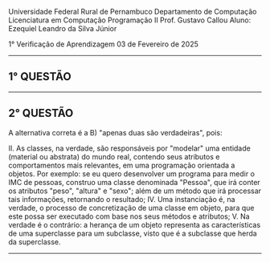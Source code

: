 Universidade Federal Rural de Pernambuco
Departamento de Computação
Licenciatura em Computação
Programação II
Prof. Gustavo Callou
Aluno: Ezequiel Leandro da Silva Júnior

1° Verificação de Aprendizagem
03 de Fevereiro de 2025

_____________________________________________________________________

1° QUESTÃO
-----------



_______________________________________________________________________

2° QUESTÃO
-----------

A alternativa correta é a B) "apenas duas são verdadeiras", pois:

II. As classes, na verdade, são responsáveis por "modelar" uma entidade (material ou abstrata) do mundo real, contendo seus atributos e comportamentos mais relevantes, em uma programação orientada a objetos. Por exemplo: se eu quero desenvolver um programa para medir o IMC de pessoas, construo uma classe denominada "Pessoa", que irá conter os atributos "peso", "altura" e "sexo"; além de um método que irá processar tais informações, retornando o resultado; 
IV. Uma instanciação é, na verdade, o processo de concretização de uma classe em objeto, para que este possa ser executado com base nos seus métodos e atributos;
V. Na verdade é o contrário: a herança de um objeto representa as características de uma superclasse para um subclasse, visto que é a subclasse que herda da superclasse. 


________________________________________________________________________




